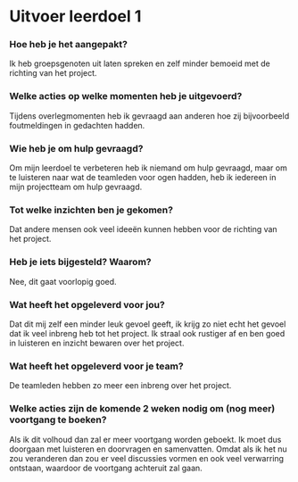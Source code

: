 # Uitvoer leerdoel 1

### Hoe heb je het aangepakt?
Ik heb groepsgenoten uit laten spreken en zelf minder bemoeid met de richting van het project.


### Welke acties op welke momenten heb je uitgevoerd? 
Tijdens overlegmomenten heb ik gevraagd aan anderen hoe zij bijvoorbeeld foutmeldingen in gedachten hadden.


### Wie heb je om hulp gevraagd?
Om mijn leerdoel te verbeteren heb ik niemand om hulp gevraagd, maar om te luisteren naar wat de teamleden voor ogen hadden, heb ik iedereen in mijn projectteam om hulp gevraagd.


### Tot welke inzichten ben je gekomen?
Dat andere mensen ook veel ideeën kunnen hebben voor de richting van het project.


### Heb je iets bijgesteld? Waarom?
Nee, dit gaat voorlopig goed.


### Wat heeft het opgeleverd voor jou?
Dat dit mij zelf een minder leuk gevoel geeft, ik krijg zo niet echt het gevoel dat ik veel inbreng heb tot het project.
Ik straal ook rustiger af en ben goed in luisteren en inzicht bewaren over het project.


### Wat heeft het opgeleverd voor je team?
De teamleden hebben zo meer een inbreng over het project.


### Welke acties zijn de komende 2 weken nodig om (nog meer) voortgang te boeken?
Als ik dit volhoud dan zal er meer voortgang worden geboekt.
Ik moet dus doorgaan met luisteren en doorvragen en samenvatten.
Omdat als ik het nu zou veranderen dan zou er veel discussies vormen en ook veel verwarring ontstaan, waardoor de voortgang achteruit zal gaan.
